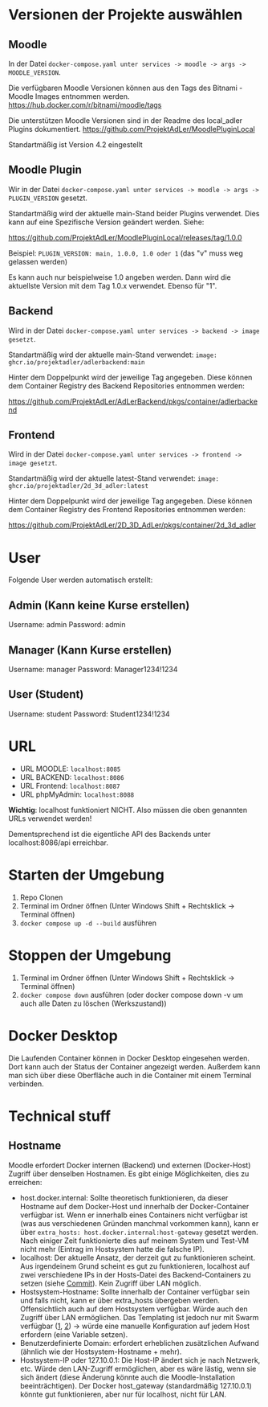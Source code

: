 # Versionen der Projekte auswählen
## Moodle
In der Datei `docker-compose.yaml unter services -> moodle -> args -> MOODLE_VERSION`.

Die verfügbaren Moodle Versionen können aus den Tags des Bitnami - Moodle Images entnommen werden.
https://hub.docker.com/r/bitnami/moodle/tags

Die unterstützen Moodle Versionen sind in der Readme des local_adler Plugins dokumentiert.
https://github.com/ProjektAdLer/MoodlePluginLocal


Standartmäßig ist Version 4.2 eingestellt

## Moodle Plugin

Wir in der Datei `docker-compose.yaml unter services -> moodle -> args -> PLUGIN_VERSION` gesetzt.

Standartmäßig wird der aktuelle main-Stand beider Plugins verwendet.
Dies kann auf eine Spezifische Version geändert werden. Siehe:

https://github.com/ProjektAdLer/MoodlePluginLocal/releases/tag/1.0.0

Beispiel: `PLUGIN_VERSION: main, 1.0.0, 1.0 oder 1` (das "v" muss weg gelassen werden)

Es kann auch nur beispielweise 1.0 angeben werden. Dann wird die aktuellste Version mit dem Tag 1.0.x verwendet. Ebenso für "1".

## Backend
Wird in der Datei `docker-compose.yaml unter services -> backend -> image gesetzt`.

Standartmäßig wird der aktuelle main-Stand verwendet: `image: ghcr.io/projektadler/adlerbackend:main`

Hinter dem Doppelpunkt wird der jeweilige Tag angegeben. Diese können dem Container Registry des Backend Repositories entnommen werden:

https://github.com/ProjektAdLer/AdLerBackend/pkgs/container/adlerbackend

## Frontend
Wird in der Datei `docker-compose.yaml unter services -> frontend -> image gesetzt`.

Standartmäßig wird der aktuelle latest-Stand verwendet: `image: ghcr.io/projektadler/2d_3d_adler:latest`

Hinter dem Doppelpunkt wird der jeweilige Tag angegeben. Diese können dem Container Registry des Frontend Repositories entnommen werden:

https://github.com/ProjektAdLer/2D_3D_AdLer/pkgs/container/2d_3d_adler

# User
Folgende User werden automatisch erstellt:
## Admin (Kann keine Kurse erstellen)
Username: admin
Password: admin

## Manager (Kann Kurse erstellen)
Username: manager
Password: Manager1234!1234

## User (Student)
Username: student
Password: Student1234!1234

# URL
- URL MOODLE: `localhost:8085`
- URL BACKEND: `localhost:8086`
- URL Frontend: `localhost:8087`
- URL phpMyAdmin: `localhost:8088`

**Wichtig**: localhost funktioniert NICHT. Also müssen die oben genannten URLs verwendet werden!

Dementsprechend ist die eigentliche API des Backends unter localhost:8086/api erreichbar.

# Starten der Umgebung
1. Repo Clonen
2. Terminal im Ordner öffnen (Unter Windows Shift + Rechtsklick -> Terminal öffnen)
3. `docker compose up -d --build` ausführen

# Stoppen der Umgebung
1. Terminal im Ordner öffnen (Unter Windows Shift + Rechtsklick -> Terminal öffnen)
2. `docker compose down` ausführen (oder docker compose down -v um auch alle Daten zu löschen (Werkszustand))


# Docker Desktop
Die Laufenden Container können in Docker Desktop eingesehen werden. Dort kann auch der Status der Container angezeigt werden. Außerdem kann man sich über diese Oberfläche auch in die Container mit einem Terminal verbinden.


# Technical stuff
## Hostname
Moodle erfordert Docker internen (Backend) und externen (Docker-Host) Zugriff über denselben Hostnamen. Es gibt einige Möglichkeiten, dies zu erreichen:
- host.docker.internal: Sollte theoretisch funktionieren, da dieser Hostname auf dem Docker-Host und innerhalb der Docker-Container verfügbar ist. Wenn er innerhalb eines Containers nicht verfügbar ist (was aus verschiedenen Gründen manchmal vorkommen kann), kann er über `extra_hosts: host.docker.internal:host-gateway` gesetzt werden. Nach einiger Zeit funktionierte dies auf meinem System und Test-VM nicht mehr (Eintrag im Hostsystem hatte die falsche IP).
- localhost: Der aktuelle Ansatz, der derzeit gut zu funktionieren scheint. Aus irgendeinem Grund scheint es gut zu funktionieren, localhost auf zwei verschiedene IPs in der Hosts-Datei des Backend-Containers zu setzen (siehe [Commit](https://github.com/ProjektAdLer/AdlerTestEnvironment/commit/f6947345beb9a52f64d66d385d24a8c9e9da2b64)). Kein Zugriff über LAN möglich.
- Hostsystem-Hostname: Sollte innerhalb der Container verfügbar sein und falls nicht, kann er über extra_hosts übergeben werden. Offensichtlich auch auf dem Hostsystem verfügbar. Würde auch den Zugriff über LAN ermöglichen. Das Templating ist jedoch nur mit Swarm verfügbar ([1](https://github.com/docker/compose/issues/4964), [2](https://docs.docker.com/engine/reference/commandline/service_create/#create-services-using-templates)) -> würde eine manuelle Konfiguration auf jedem Host erfordern (eine Variable setzen).
- Benutzerdefinierte Domain: erfordert erheblichen zusätzlichen Aufwand (ähnlich wie der Hostsystem-Hostname + mehr).
- Hostsystem-IP oder 127.10.0.1: Die Host-IP ändert sich je nach Netzwerk, etc. Würde den LAN-Zugriff ermöglichen, aber es wäre lästig, wenn sie sich ändert (diese Änderung könnte auch die Moodle-Installation beeinträchtigen). Der Docker host_gateway (standardmäßig 127.10.0.1) könnte gut funktionieren, aber nur für localhost, nicht für LAN.
